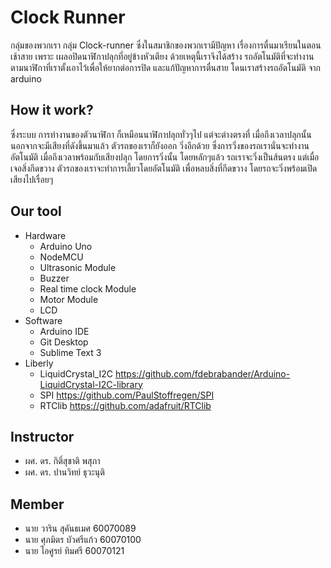# Clock Runner

กลุ่มของพวกเรา กลุ่ม Clock-runner  ซึ่งในสมาชิกของพวกเรามีปัญหา
เรื่องการตื่นมาเรียนในตอนเช้าสาย เพราะ
เผลอปิดนาฬิกาปลุกที่อยู่ข้างหัวเตียง ด้วยเหตุนี้เราจึงได้สร้าง 
รถอัตโนมัติที่จะทำงานตามนาฬิกาที่เราตั้งเอาไว้เพื่อให้ยากต่อการปิด
และแก้ปัญหาการตื่นสาย โดนเราสร้างรถอัตโนมัติ จาก arduino

## How it work?

ซึ่งระบบ การทำงานของตัวนาฬิกา ก็เหมือนนาฬิกาปลุกทั่วๆไป แต่จะต่างตรงที่
เมื่อถึงเวลาปลุกนั้น นอกจากจะมีเสียงที่ดังขึ้นมาแล้ว ตัวรถของเราก็ยังออก วิ่งอีกด้วย
ซึ่งการวิ่งของรถเรานั่นจะทำงานอัตโนมัติ เมื่อถึงเวลาพร้อมกับเสียงปลุก 
โดยการวิ่งนั้น โดยหลักๆแล้ว
รถเราจะวิ่งเป็นส้นตรง แต่เมื่อเจอสิ่งกีดขวาง ตัวรถของเราจะทำการเลี้ยวโดยอัตโนมัติ 
เพื่อหลบสิ่งที่กีดขวาง โดยรถจะวิ่งพร้อมเปิดเสียงไปเรื่อยๆ

## Our tool
* Hardware
    * Arduino Uno
    * NodeMCU
    * Ultrasonic Module
    * Buzzer
    * Real time clock Module
    * Motor Module
    * LCD
* Software
    * Arduino IDE
    * Git Desktop
    * Sublime Text 3
* Liberly
    * LiquidCrystal_I2C https://github.com/fdebrabander/Arduino-LiquidCrystal-I2C-library
    * SPI https://github.com/PaulStoffregen/SPI
    * RTClib https://github.com/adafruit/RTClib
## Instructor
* ผศ. ดร. กิติ์สุชาติ พสุภา
* ผศ. ดร. ปานวิทย์ ธุวะนุติ

## Member
* นาย วาริน   สุคันธเมศ  60070089
* นาย ศุภมิตร  บัวศรีแก้ว 60070100
* นาย ไอศูรย์  ทิมศรี    60070121
